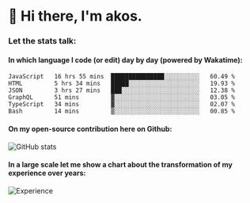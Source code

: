 # 👋 Hi there, I'm akos. 


### Let the stats talk:


#### In which language I code (or edit) day by day (powered by Wakatime): 

<!--START_SECTION:waka-->

```text
JavaScript   16 hrs 55 mins  ███████████████░░░░░░░░░░   60.49 %
HTML         5 hrs 34 mins   █████░░░░░░░░░░░░░░░░░░░░   19.93 %
JSON         3 hrs 27 mins   ███░░░░░░░░░░░░░░░░░░░░░░   12.38 %
GraphQL      51 mins         ▓░░░░░░░░░░░░░░░░░░░░░░░░   03.05 %
TypeScript   34 mins         ▓░░░░░░░░░░░░░░░░░░░░░░░░   02.07 %
Bash         14 mins         ▒░░░░░░░░░░░░░░░░░░░░░░░░   00.85 %
```

<!--END_SECTION:waka-->

#### On my open-source contribution here on Github:
 
![GitHub stats](https://github-readme-stats.vercel.app/api?username=akosbalasko)

#### In a large scale let me show a chart about the transformation of my experience over years:   

![Experience](https://cr-skills-chart-widget.azurewebsites.net/api/api?username=akosbalasko)

